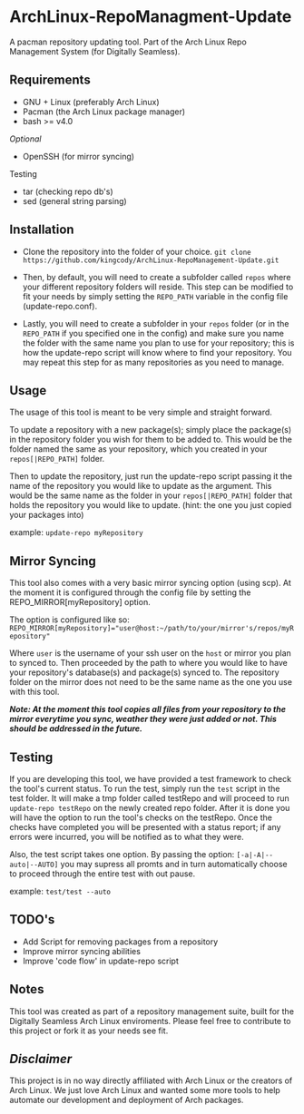 ArchLinux-RepoManagment-Update
==============================

A pacman repository updating tool. Part of the Arch Linux Repo Management System (for Digitally Seamless).


Requirements
------------

* GNU + Linux (preferably Arch Linux)
* Pacman (the Arch Linux package manager)
* bash >= v4.0

*Optional*
* OpenSSH (for mirror syncing)

Testing
* tar (checking repo db's)
* sed (general string parsing)


Installation
------------

* Clone the repository into the folder of your choice.
`git clone https://github.com/kingcody/ArchLinux-RepoManagement-Update.git`

* Then, by default, you will need to create a subfolder called `repos` where your different repository folders will reside. This step can be modified to fit your needs by simply setting the `REPO_PATH` variable in the config file (update-repo.conf).

* Lastly, you will need to create a subfolder in your `repos` folder (or in the `REPO_PATH` if you specified one in the config) and make sure you name the folder with the same name you plan to use for your repository; this is how the update-repo script will know where to find your repository. You may repeat this step for as many repositories as you need to manage.


Usage
-----

The usage of this tool is meant to be very simple and straight forward. 

To update a repository with a new package(s); simply place the package(s) in the repository folder you wish for them to be added to. This would be the folder named the same as your repository, which you created in your `repos[|REPO_PATH]` folder.

Then to update the repository, just run the update-repo script passing it the name of the repository you would like to update as the argument. This would be the same name as the folder in your `repos[|REPO_PATH]` folder that holds the repository you would like to update. (hint: the one you just copied your packages into)

example:
`update-repo myRepository`


Mirror Syncing
--------------

This tool also comes with a very basic mirror syncing option (using scp). At the moment it is configured through the config file by setting the REPO_MIRROR[myRepository] option.

The option is configured like so:
`REPO_MIRROR[myRepository]="user@host:~/path/to/your/mirror's/repos/myRepository"`

Where `user` is the username of your ssh user on the `host` or mirror you plan to synced to. Then proceeded by the path to where you would like to have your repository's database(s) and package(s) synced to. The repository folder on the mirror does not need to be the same name as the one you use with this tool.

***Note: At the moment this tool copies all files from your repository to the mirror everytime you sync, weather they were just added or not. This should be addressed in the future.***


Testing
-------

If you are developing this tool, we have provided a test framework to check the tool's current status. To run the test, simply run the `test` script in the test folder. It will make a tmp folder called testRepo and will proceed to run `update-repo testRepo` on the newly created repo folder. After it is done you will have the option to run the tool's checks on the testRepo. Once the checks have completed you will be presented with a status report; if any errors were incurred, you will be notified as to what they were.

Also, the test script takes one option. By passing the option: `[-a|-A|--auto|--AUTO]` you may supress all promts and in turn automatically choose to proceed through the entire test with out pause.

example:
`test/test --auto`


TODO's
------

* Add Script for removing packages from a repository
* Improve mirror syncing abilities
* Improve 'code flow' in update-repo script


Notes
-----

This tool was created as part of a repository management suite, built for the Digitally Seamless Arch Linux enviroments. Please feel free to contribute to this project or fork it as your needs see fit.


*Disclaimer*
------------
This project is in no way directly affiliated with Arch Linux or the creators of Arch Linux. We just love Arch Linux and wanted some more tools to help automate our development and deployment of Arch packages.
